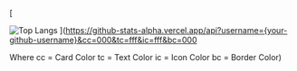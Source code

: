 [


![Top Langs](https://github-readme-stats.vercel.app/api/top-langs/?username=nuricakir&layout=compact)
](https://github-stats-alpha.vercel.app/api?username={your-github-username}&cc=000&tc=fff&ic=fff&bc=000

Where cc = Card Color
      tc = Text Color
      ic = Icon Color
      bc = Border Color)
